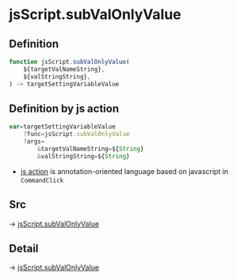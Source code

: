 # jsScript.subValOnlyValue

## Definition

```js.js
function jsScript.subValOnlyValue(
	${targetValNameString},
	${valStringString},
) -> targetSettingVariableValue
```


## Definition by js action

```js.js
var=targetSettingVariableValue
	?func=jsScript.subValOnlyValue
	?args=
		&targetValNameString=${String}
		&valStringString=${String}
```

- [js action](#) is annotation-oriented language based on javascript in `CommandClick`

## Src

-> [jsScript.subValOnlyValue](https://github.com/puutaro/CommandClick/blob/master/app/src/main/java/com/puutaro/commandclick/fragment_lib/terminal_fragment/js_interface/edit/JsScript.kt#L115)

## Detail

-> [jsScript.subValOnlyValue](https://github.com/puutaro/CommandClick/blob/master/md/developer/js_interface/details/edit/JsScript/subValOnlyValue.md)
